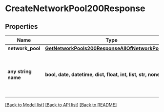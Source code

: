 # CreateNetworkPool200Response


## Properties
Name | Type | Description | Notes
------------ | ------------- | ------------- | -------------
**network_pool** | [**GetNetworkPools200ResponseAllOfNetworkPoolsInner**](GetNetworkPools200ResponseAllOfNetworkPoolsInner.md) |  | [optional] 
**any string name** | **bool, date, datetime, dict, float, int, list, str, none_type** | any string name can be used but the value must be the correct type | [optional]

[[Back to Model list]](../README.md#documentation-for-models) [[Back to API list]](../README.md#documentation-for-api-endpoints) [[Back to README]](../README.md)


